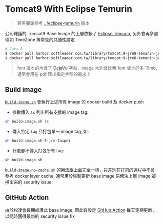 # Tomcat9 With Eclipse Temurin

> 若需要請參考 [../eclipse-temurin](../eclipse-temurin) 版本

公司維護的 Tomcat9 Base Image 的上層依賴了 [Eclipse Temurin](https://adoptium.net/), 另外會再多處理如 TimeZone 等常見的共通性設定

```sh
# Java 8
$ docker pull harbor.softleader.com.tw/library/tomcat:9-jre8-temurin-jammy-taipei
$ docker pull harbor.softleader.com.tw/library/tomcat:9-jre8-temurin-jammy-taipei-font
```

> font 版本的內含了 [DejaVu](https://dejavu-fonts.github.io/) 字型，image 大約會比無 font 版本的多 10mb, 通常會用在 pdf 匯出指定字型的需求上

## Build image

[`build-image.sh`](./build-image.sh) 會執行上述所有 image 的 docker build 及 docker push

- 參數傳入 `ls` 列出所有支援的 image tag:

```sh
sh build-image.sh ls
```

- 傳入特定 `tag` 只打包單一 image tag, 如:

```sh
sh build-image.sh 8-jre-taipei
```

- 什麼都不傳入打包所有 tag:

```sh
sh build-image.sh
```

[`build-image-no-cache.sh`](./build-image-no-cache.sh) 的用法跟上面完全一樣，只差別在打包的過程中不會參考 docker layer cache, 通常用於強制更新 base image 來解決上層 image 被掃出來的 security issue

## GitHub Action

由於松凌會長期維護此 base image, 因此有設定 [GitHub Action](../.github/workflows) 每天定期更新，以隨時獲得最新的 security issue fix
